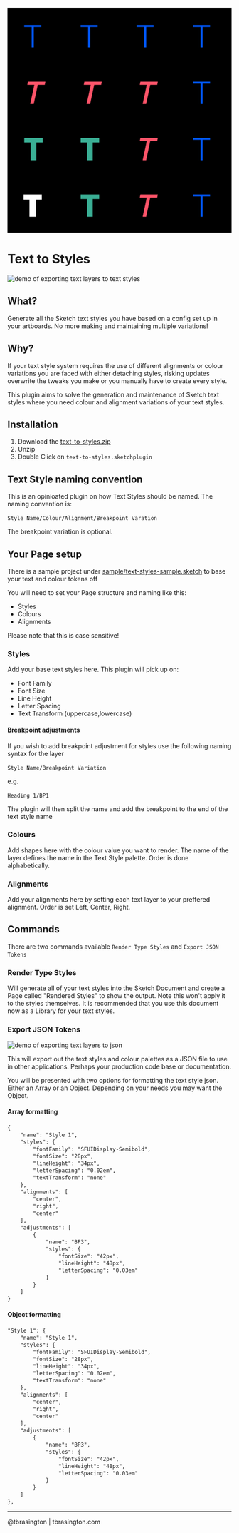 ![logo](assets/icon.png)

# Text to Styles

![demo of exporting text layers to text styles](artwork/text-to-styles.gif)


## What?

Generate all the Sketch text styles you have based on a config set up in your artboards. No more making and maintaining multiple variations! 

## Why?

If your text style system requires the use of different alignments or colour variations you are faced with either detaching styles, risking updates overwrite the tweaks you make or you manually have to create every style. 

This plugin aims to solve the generation and maintenance of Sketch text styles where you need colour and alignment variations of your text styles. 

## Installation

1. Download the [text-to-styles.zip](https://github.com/tbrasington/text-to-styles/blob/master/text-to-styles.zip   )
2. Unzip
3. Double Click on `text-to-styles.sketchplugin` 

## Text Style naming convention
This is an opinioated plugin on how Text Styles should be named. The naming convention is:

`Style Name/Colour/Alignment/Breakpoint Varation`

The breakpoint variation is optional.


## Your Page setup

There is a sample project under [sample/text-styles-sample.sketch](https://github.com/tbrasington/text-to-styles/blob/master/sample/text-styles-sample.sketch) to base your text and colour tokens off

You will need to set your Page structure and naming like this:

- Styles
- Colours
- Alignments

Please note that this is case sensitive! 

### Styles
Add your base text styles here. This plugin will pick up on:

- Font Family
- Font Size
- Line Height
- Letter Spacing
- Text Transform (uppercase,lowercase)

#### Breakpoint adjustments
If you wish to add breakpoint adjustment for styles use the following naming syntax for the layer

`Style Name/Breakpoint Variation`

e.g. 

`Heading 1/BP1`

The plugin will then split the name and add the breakpoint to the end of the text style name

### Colours
Add shapes here with the colour value you want to render. The name of the layer defines the name in the Text Style palette. 
Order is done alphabetically.

### Alignments
Add your alignments here by setting each text layer to your preffered alignment.
Order is set Left, Center, Right. 

## Commands

There are two commands available `Render Type Styles` and `Export JSON Tokens`

### Render Type Styles
Will generate all of your text styles into the Sketch Document and create a Page called "Rendered Styles" to show the output. Note this won't apply it to the styles themselves. It is recommended that you use this document now as a Library for your text styles.

### Export JSON Tokens

![demo of exporting text layers to json](artwork/text-to-json.gif)


This will export out the text styles and colour palettes as a JSON file to use in other applications. Perhaps your production code base or documentation. 

You will be presented with two options for formatting the text style json. Either an Array or an Object. Depending on your needs you may want the Object.


#### Array formatting 

```
{
    "name": "Style 1",
    "styles": {
        "fontFamily": "SFUIDisplay-Semibold",
        "fontSize": "28px",
        "lineHeight": "34px",
        "letterSpacing": "0.02em",
        "textTransform": "none"
    },
    "alignments": [
        "center",
        "right",
        "center"
    ],
    "adjustments": [
        {
            "name": "BP3",
            "styles": {
                "fontSize": "42px",
                "lineHeight": "48px",
                "letterSpacing": "0.03em"
            }
        }
    ]
}

```
#### Object formatting 

```
"Style 1": {
    "name": "Style 1",
    "styles": {
        "fontFamily": "SFUIDisplay-Semibold",
        "fontSize": "28px",
        "lineHeight": "34px",
        "letterSpacing": "0.02em",
        "textTransform": "none"
    },
    "alignments": [
        "center",
        "right",
        "center"
    ],
    "adjustments": [
        {
            "name": "BP3",
            "styles": {
                "fontSize": "42px",
                "lineHeight": "48px",
                "letterSpacing": "0.03em"
            }
        }
    ]
},
```



---

@tbrasington | tbrasington.com
